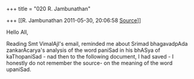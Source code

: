 +++
title = "020 R. Jambunathan"

+++
[[R. Jambunathan	2011-05-30, 20:06:58 [Source](https://groups.google.com/g/samskrita/c/dGP1MFRZYJI)]]



Hello All,

Reading Smt VimalAjI's email, reminded me about Srimad bhagavadpAda  
zankarAcarya's analysis of the word paniSad in his bhASya of  
kaThopaniSad - nad then to the following document, I had saved - I  
honestly do not remember the source- on the meaning of the word  
upaniSad.

